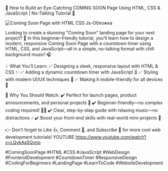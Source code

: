 🚀 How to Build an Eye-Catching COMING SOON Page Using HTML, CSS & JavaScript | No-Talking Tutorial 🎯

![Coming Soon Page with HTML CSS Js-Обложка](https://github.com/user-attachments/assets/f19059a4-b6ab-4167-91c6-f4364366c625)

Looking to create a stunning "Coming Soon" landing page for your next project? 🚀 In this beginner-friendly tutorial, you’ll learn how to design a modern, responsive Coming Soon Page with a countdown timer using HTML, CSS, and JavaScript—all in a simple, no-talking format with chill background music! 🎧

💡 What You’ll Learn:
✅ Designing a sleek, responsive layout with HTML & CSS ✨
✅ Adding a dynamic countdown timer with JavaScript ⏳
✅ Styling with modern UI/UX techniques 🎨
✅ Making it mobile-friendly for all devices 📱

🌟 Why You Should Watch:
✔️ Perfect for launch pages, product announcements, and personal projects 🚀
✔️ Beginner-friendly—no complex coding required! 👨‍💻
✔️ Clear, step-by-step guide with relaxing music—no distractions 🎶
✔️ Boost your front-end skills with real-world mini-projects 💼

👉 Don’t forget to Like 👍, Comment 💬, and Subscribe 🔔 for more cool web development tutorials!
YOUTUBE
https://www.youtube.com/watch?v=LQykAa5Qvno

#ComingSoonPage #HTML #CSS #JavaScript #WebDesign #FrontendDevelopment #CountdownTimer #ResponsiveDesign #CodingForBeginners #LandingPage #LearnToCode #WebsiteDevelopment

